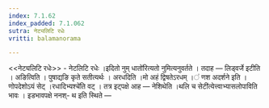 ```yaml
---
index: 7.1.62
index_padded: 7.1.062
sutra: नेट्यलिटि रधेः
vritti: balamanorama

---
```

<<नेट्यलिटि रधेः>> - नेटलिटि रधेः ।इदितो नुम् धातो॑रित्यतो नुमित्यनुवर्तते । तदाह — लिड्वर्जे इटीति । अङित्विति । पुषाद्यङि कृते सतीत्यर्थः । अरधदिति ।मो अहं द्विषतेऽरधम् ।॑ णश अदर्शने इति । णोपदेशोऽयं सेट् ।रधादिभ्यश्चे॑ति वट् । तत्र इट्पक्षे आह — नेशिथेति ।थलि च सेटी॑त्येत्त्वाभ्यासलोपाविति भावः । इडभावपक्षे ननश्- थ इति स्थिते — 